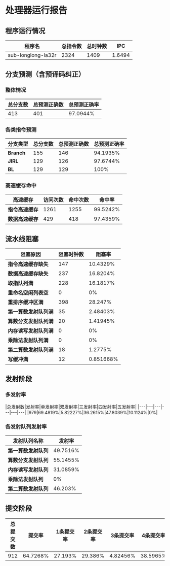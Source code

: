 # 处理器运行报告
## 程序运行情况
|程序名|总指令数|总时钟数|IPC|
|---|---|---|---|
|sub-longlong-la32r|2324|1409|1.6494|

## 分支预测（含预译码纠正）
### 整体情况
|总分支数|总预测正确数|总预测正确率|
|---|---|---|
|413|401|97.0944%|

### 各类指令预测
|分支类型|总分支数|总预测正确数|总预测正确率|
|---|---|---|---|
|**Branch**| 155 | 146 | 94.1935%|
|**JIRL**| 129 | 126 | 97.6744%|
|**BL**| 129 | 129 | 100%|

### 高速缓存命中
|高速缓存|访问次数|命中次数|命中率|
|---|---|---|---|
|**指令高速缓存**| 1261 | 1255 | 99.5242%|
|**数据高速缓存**| 429 | 418 | 97.4359%|
## 流水线阻塞
|阻塞原因|阻塞时钟数|阻塞率|
|---|---|---|
|**指令高速缓存缺失**| 147 | 10.4329%|
|**数据高速缓存缺失**| 237 | 16.8204%|
|**取指队列满**| 228 | 16.1817%|
|**重命名空闲列表空**|0 | 0%|
|**重排序缓冲区满**|398 | 28.247%|
|**第一算数发射队列满**|35 | 2.48403%|
|**算数分支发射队列满**|20 | 1.41945%|
|**内存读写发射队列满**|0 | 0%|
|**乘除法发射队列满**|0 | 0%|
|**第二算数发射队列满**|18 | 1.2775%|
|**写缓冲满**|12 | 0.851668%|

## 发射阶段
### 多发射率
|总发射数|发射率|单发射率|双发射率|三发射率|四发射率|五发射率|
|---|---|---|---|---|---|
|979|69.4819%|5.82227%|36.2615%|47.8039%|10.1124%|0%|

### 各发射队列发射率
|发射队列名称|发射率|
|---|---|
|**第一算数发射队列**|49.7516%|
|**算数分支发射队列**|55.1455%|
|**内存读写发射队列**|31.0859%|
|**乘除法发射队列**|0%|
|**第二算数发射队列**|46.203%|

## 提交阶段
|总提交数|提交率|1条提交率|2条提交率|3条提交率|4条提交率|
|---|---|---|---|---|---|
|912|64.7268%|27.193%|29.386%|4.82456%|38.5965%|
